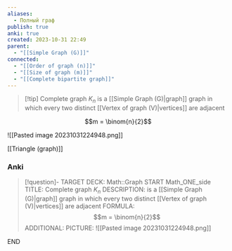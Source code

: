 ```yaml
---
aliases:
  - Полный граф
publish: true
anki: true
created: 2023-10-31 22:49
parent:
  - "[[Simple Graph (G)]]"
connected:
  - "[[Order of graph (n)]]"
  - "[[Size of graph (m)]]"
  - "[[Complete bipartite graph]]"
---
```


> [!tip] Complete graph $K_n$
> is a [[Simple Graph (G)|graph]] graph in which every two distinct [[Vertex of graph (V)|vertices]] are adjacent

$$m = \binom{n}{2}$$

![[Pasted image 20231031224948.png]]

[[Triangle (graph)]]


### Anki
> [!question]-
TARGET DECK: Math::Graph
START
Math_ONE_side
TITLE: Complete graph $K_n$
DESCRIPTION: is a [[Simple Graph (G)|graph]] graph in which every two distinct [[Vertex of graph (V)|vertices]] are adjacent
FORMULA: $$m = \binom{n}{2}$$
ADDITIONAL: 
PICTURE: ![[Pasted image 20231031224948.png]]
<!--ID: 1699130250667-->
END







